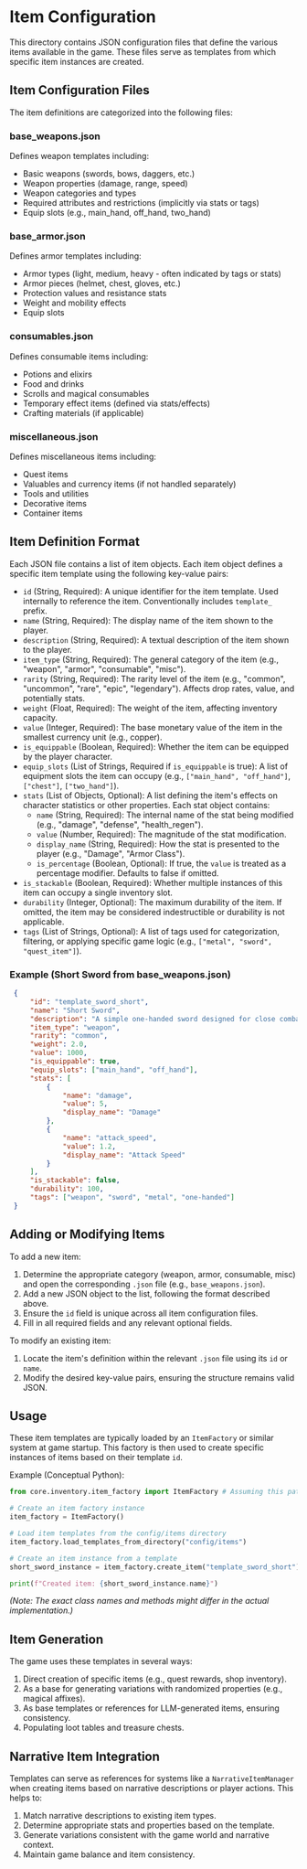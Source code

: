 # Item Configuration

This directory contains JSON configuration files that define the various items available in the game. These files serve as templates from which specific item instances are created.

## Item Configuration Files

The item definitions are categorized into the following files:

### base_weapons.json

Defines weapon templates including:
- Basic weapons (swords, bows, daggers, etc.)
- Weapon properties (damage, range, speed)
- Weapon categories and types
- Required attributes and restrictions (implicitly via stats or tags)
- Equip slots (e.g., main_hand, off_hand, two_hand)

### base_armor.json

Defines armor templates including:
- Armor types (light, medium, heavy - often indicated by tags or stats)
- Armor pieces (helmet, chest, gloves, etc.)
- Protection values and resistance stats
- Weight and mobility effects
- Equip slots

### consumables.json

Defines consumable items including:
- Potions and elixirs
- Food and drinks
- Scrolls and magical consumables
- Temporary effect items (defined via stats/effects)
- Crafting materials (if applicable)

### miscellaneous.json

Defines miscellaneous items including:
- Quest items
- Valuables and currency items (if not handled separately)
- Tools and utilities
- Decorative items
- Container items

## Item Definition Format

Each JSON file contains a list of item objects. Each item object defines a specific item template using the following key-value pairs:

*   `id` (String, Required): A unique identifier for the item template. Used internally to reference the item. Conventionally includes `template_` prefix.
*   `name` (String, Required): The display name of the item shown to the player.
*   `description` (String, Required): A textual description of the item shown to the player.
*   `item_type` (String, Required): The general category of the item (e.g., "weapon", "armor", "consumable", "misc").
*   `rarity` (String, Required): The rarity level of the item (e.g., "common", "uncommon", "rare", "epic", "legendary"). Affects drop rates, value, and potentially stats.
*   `weight` (Float, Required): The weight of the item, affecting inventory capacity.
*   `value` (Integer, Required): The base monetary value of the item in the smallest currency unit (e.g., copper).
*   `is_equippable` (Boolean, Required): Whether the item can be equipped by the player character.
*   `equip_slots` (List of Strings, Required if `is_equippable` is true): A list of equipment slots the item can occupy (e.g., `["main_hand", "off_hand"]`, `["chest"]`, `["two_hand"]`).
*   `stats` (List of Objects, Optional): A list defining the item's effects on character statistics or other properties. Each stat object contains:
    *   `name` (String, Required): The internal name of the stat being modified (e.g., "damage", "defense", "health_regen").
    *   `value` (Number, Required): The magnitude of the stat modification.
    *   `display_name` (String, Required): How the stat is presented to the player (e.g., "Damage", "Armor Class").
    *   `is_percentage` (Boolean, Optional): If true, the `value` is treated as a percentage modifier. Defaults to false if omitted.
*   `is_stackable` (Boolean, Required): Whether multiple instances of this item can occupy a single inventory slot.
*   `durability` (Integer, Optional): The maximum durability of the item. If omitted, the item may be considered indestructible or durability is not applicable.
*   `tags` (List of Strings, Optional): A list of tags used for categorization, filtering, or applying specific game logic (e.g., `["metal", "sword", "quest_item"]`).

### Example (Short Sword from base_weapons.json)

```json
 {
     "id": "template_sword_short",
     "name": "Short Sword",
     "description": "A simple one-handed sword designed for close combat.",
     "item_type": "weapon",
     "rarity": "common",
     "weight": 2.0,
     "value": 1000,
     "is_equippable": true,
     "equip_slots": ["main_hand", "off_hand"],
     "stats": [
         {
             "name": "damage",
             "value": 5,
             "display_name": "Damage"
         },
         {
             "name": "attack_speed",
             "value": 1.2,
             "display_name": "Attack Speed"
         }
     ],
     "is_stackable": false,
     "durability": 100,
     "tags": ["weapon", "sword", "metal", "one-handed"]
 }
```

## Adding or Modifying Items

To add a new item:
1.  Determine the appropriate category (weapon, armor, consumable, misc) and open the corresponding `.json` file (e.g., `base_weapons.json`).
2.  Add a new JSON object to the list, following the format described above.
3.  Ensure the `id` field is unique across all item configuration files.
4.  Fill in all required fields and any relevant optional fields.

To modify an existing item:
1.  Locate the item's definition within the relevant `.json` file using its `id` or `name`.
2.  Modify the desired key-value pairs, ensuring the structure remains valid JSON.

## Usage

These item templates are typically loaded by an `ItemFactory` or similar system at game startup. This factory is then used to create specific instances of items based on their template `id`.

Example (Conceptual Python):
```python
from core.inventory.item_factory import ItemFactory # Assuming this path

# Create an item factory instance
item_factory = ItemFactory()

# Load item templates from the config/items directory
item_factory.load_templates_from_directory("config/items")

# Create an item instance from a template
short_sword_instance = item_factory.create_item("template_sword_short")

print(f"Created item: {short_sword_instance.name}")
```
*(Note: The exact class names and methods might differ in the actual implementation.)*

## Item Generation

The game uses these templates in several ways:

1.  Direct creation of specific items (e.g., quest rewards, shop inventory).
2.  As a base for generating variations with randomized properties (e.g., magical affixes).
3.  As base templates or references for LLM-generated items, ensuring consistency.
4.  Populating loot tables and treasure chests.

## Narrative Item Integration

Templates can serve as references for systems like a `NarrativeItemManager` when creating items based on narrative descriptions or player actions. This helps to:

1.  Match narrative descriptions to existing item types.
2.  Determine appropriate stats and properties based on the template.
3.  Generate variations consistent with the game world and narrative context.
4.  Maintain game balance and item consistency.
